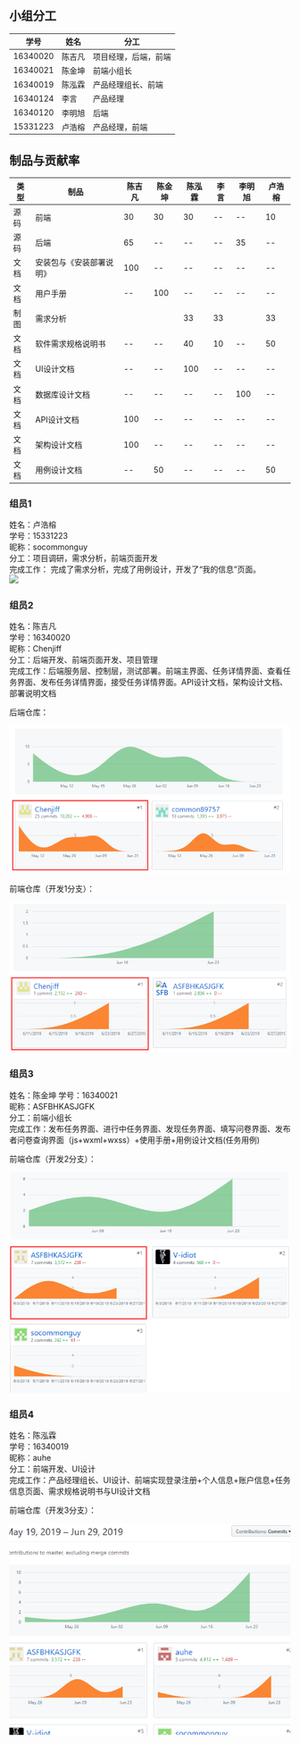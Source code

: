 ## 小组分工

| 学号     | 姓名   | 分工                 |
| -------- | ------ | -------------------- |
| 16340020 | 陈吉凡 | 项目经理，后端，前端 |
| 16340021 | 陈金坤 | 前端小组长           |
| 16340019 | 陈泓霖 | 产品经理组长、前端   |
| 16340124 | 李言   | 产品经理             |
| 16340120 | 李明旭 | 后端                 |
| 15331223 | 卢浩榕 | 产品经理，前端       |

## 制品与贡献率

| 类型 | 制品                     | 陈吉凡 | 陈金坤 | 陈泓霖 | 李言 | 李明旭 | 卢浩榕 |
| ---- | ------------------------ | ------ | ------ | ------ | ---- | ------ | ------ |
| 源码 | 前端                     | 30     | 30     | 30     | --   | --     | 10     |
| 源码 | 后端                     | 65     | --     | --     | --   | 35     | --     |
| 文档 | 安装包与《安装部署说明》 | 100    | --     | --     | --   | --     | --     |
| 文档 | 用户手册                 | --     | 100    | --     | --   | --     | --     |
| 制图 | 需求分析                 |        |        | 33     | 33   |        | 33     |
| 文档 | 软件需求规格说明书       | --     | --     | 40     | 10   | --     | 50     |
| 文档 | UI设计文档               | --     | --     | 100    | --   | --     | --     |
| 文档 | 数据库设计文档           | --     | --     | --     | --   | 100    | --     |
| 文档 | API设计文档              | 100    | --     | --     | --   | --     | --     |
| 文档 | 架构设计文档             | 100    | --     | --     | --   | --     | --     |
| 文档 | 用例设计文档             | --     | 50     | --     | --   | --     | 50     |

### 组员1

姓名：卢浩榕   
学号：15331223   
昵称：socommonguy   
分工：项目调研，需求分析，前端页面开发  
完成工作： 完成了需求分析，完成了用例设计，开发了“我的信息”页面。   
![][1]  

### 组员2

姓名：陈吉凡  
学号：16340020   
昵称：Chenjiff   
分工：后端开发、前端页面开发、项目管理   
完成工作：后端服务层、控制层，测试部署。前端主界面、任务详情界面、查看任务界面、发布任务详情界面，接受任务详情界面。API设计文档，架构设计文档、部署说明文档  
  
后端仓库：    

![gitcon](images/06-cjf.png)   

前端仓库（开发1分支）： 

![gitcon](images/06-cjf2.png)  



###  组员3

姓名：陈金坤 
学号：16340021   
昵称：ASFBHKASJGFK  
分工：前端小组长    
完成工作：发布任务界面、进行中任务界面、发现任务界面、填写问卷界面、发布者问卷查询界面（js+wxml+wxss）+使用手册+用例设计文档(任务用例)  

前端仓库（开发2分支）：   

![gitcon](images/06-cjk.png)    

### 组员4

姓名：陈泓霖   
学号：16340019    
昵称：auhe  
分工：前端开发、UI设计  
完成工作：产品经理组长、UI设计、前端实现登录注册+个人信息+账户信息+任务信息页面、需求规格说明书与UI设计文档  

前端仓库（开发3分支）：

![gitcon](images/06-chl.png)  
 



[1]:images/lhr-1.png
